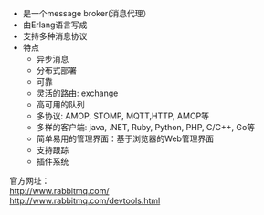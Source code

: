 - 是一个message broker(消息代理）
- 由Erlang语言写成
- 支持多种消息协议
- 特点
    - 异步消息
    - 分布式部署
    - 可靠
    - 灵活的路由: exchange
    - 高可用的队列
    - 多协议: AMOP, STOMP, MQTT,HTTP, AMOP等
    - 多样的客户端: java, .NET, Ruby, Python, PHP, C/C++, Go等
    - 简单易用的管理界面：基于浏览器的Web管理界面
    - 支持跟踪
    - 插件系统
    
官方网址：  
http://www.rabbitmq.com/  
http://www.rabbitmq.com/devtools.html  

